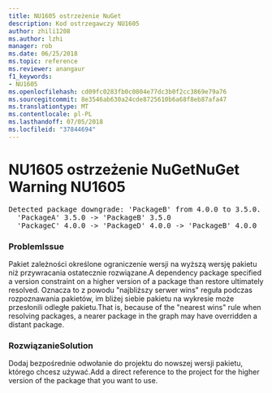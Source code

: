 ```yaml
---
title: NU1605 ostrzeżenie NuGet
description: Kod ostrzegawczy NU1605
author: zhili1208
ms.author: lzhi
manager: rob
ms.date: 06/25/2018
ms.topic: reference
ms.reviewer: anangaur
f1_keywords:
- NU1605
ms.openlocfilehash: cd09fc0283fb0c0804e77dc3b0f2cc3869e79a76
ms.sourcegitcommit: 8e3546ab630a24cde8725610b6a68f8eb87afa47
ms.translationtype: MT
ms.contentlocale: pl-PL
ms.lasthandoff: 07/05/2018
ms.locfileid: "37844694"
---
```

# <a name="nuget-warning-nu1605"></a><span data-ttu-id="6608a-103">NU1605 ostrzeżenie NuGet</span><span class="sxs-lookup"><span data-stu-id="6608a-103">NuGet Warning NU1605</span></span>

<pre>Detected package downgrade: 'PackageB' from 4.0.0 to 3.5.0. Reference the package directly from the project to select a different version.<br/>  'PackageA' 3.5.0 -> 'PackageB' 3.5.0<br/>  'PackageC' 4.0.0 -> 'PackageD' 4.0.0 -> 'PackageB' 4.0.0</pre>

### <a name="issue"></a><span data-ttu-id="6608a-104">Problem</span><span class="sxs-lookup"><span data-stu-id="6608a-104">Issue</span></span>
<span data-ttu-id="6608a-105">Pakiet zależności określone ograniczenie wersji na wyższą wersję pakietu niż przywracania ostatecznie rozwiązane.</span><span class="sxs-lookup"><span data-stu-id="6608a-105">A dependency package specified a version constraint on a higher version of a package than restore ultimately resolved.</span></span> <span data-ttu-id="6608a-106">Oznacza to z powodu "najbliższy serwer wins" reguła podczas rozpoznawania pakietów, im bliżej siebie pakietu na wykresie może przesłonili odległe pakietu.</span><span class="sxs-lookup"><span data-stu-id="6608a-106">That is, because of the "nearest wins" rule when resolving packages, a nearer package in the graph may have overridden a distant package.</span></span>

### <a name="solution"></a><span data-ttu-id="6608a-107">Rozwiązanie</span><span class="sxs-lookup"><span data-stu-id="6608a-107">Solution</span></span>
<span data-ttu-id="6608a-108">Dodaj bezpośrednie odwołanie do projektu do nowszej wersji pakietu, którego chcesz używać.</span><span class="sxs-lookup"><span data-stu-id="6608a-108">Add a direct reference to the project for the higher version of the package that you want to use.</span></span>